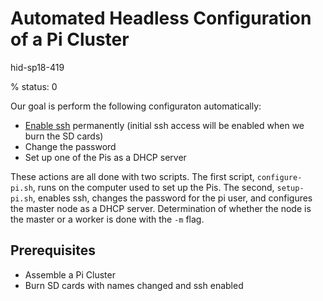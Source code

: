 # Automated Headless Configuration of a Pi Cluster

hid-sp18-419

% status: 0

Our goal is perform the following configuraton automatically:

* [Enable ssh](https://www.raspberrypi.org/documentation/remote-access/ssh/) 
permanently (initial ssh access will be enabled when we burn the SD cards)
* Change the password
* Set up one of the Pis as a DHCP server

These actions are all done with two scripts. The first script, `configure-pi.sh`,
runs on the computer used to set up the Pis. The second, `setup-pi.sh`, enables ssh, 
changes the password for the pi user, and configures the master node as a DHCP server.
Determination of whether the node is the master or a worker is done with the `-m` flag.

## Prerequisites
* Assemble a Pi Cluster
* Burn SD cards with names changed and ssh enabled


